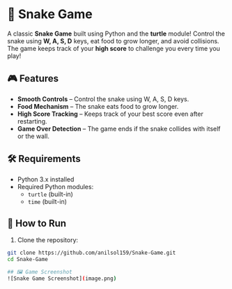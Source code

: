 # 🐍 Snake Game  

A classic **Snake Game** built using Python and the **turtle** module! Control the snake using **W, A, S, D** keys, eat food to grow longer, and avoid collisions. The game keeps track of your **high score** to challenge you every time you play!  

## 🎮 Features  
- **Smooth Controls** – Control the snake using W, A, S, D keys.  
- **Food Mechanism** – The snake eats food to grow longer.  
- **High Score Tracking** – Keeps track of your best score even after restarting.  
- **Game Over Detection** – The game ends if the snake collides with itself or the wall.  

## 🛠 Requirements  
- Python 3.x installed  
- Required Python modules:  
  - `turtle` (built-in)  
  - `time` (built-in)  

## 🚀 How to Run  
1. Clone the repository:  
```bash
git clone https://github.com/anilsol159/Snake-Game.git
cd Snake-Game

## 🖼️ Game Screenshot  
![Snake Game Screenshot](image.png)

